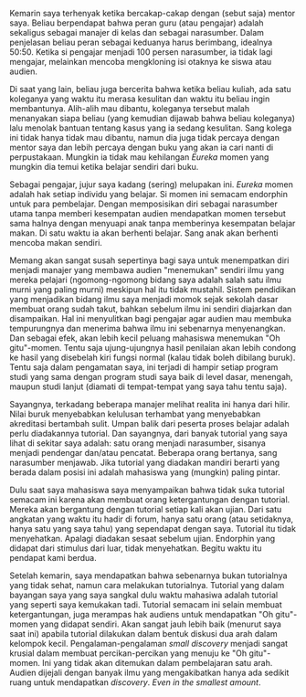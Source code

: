 Kemarin saya terhenyak ketika bercakap-cakap dengan (sebut saja) mentor saya. Beliau berpendapat bahwa peran guru (atau pengajar) adalah sekaligus sebagai manajer di kelas dan sebagai narasumber. Dalam penjelasan beliau peran sebagai keduanya harus berimbang, idealnya 50:50. Ketika si pengajar menjadi 100 persen narasumber, ia tidak lagi mengajar, melainkan mencoba mengkloning isi otaknya ke siswa atau audien. 

Di saat yang lain, beliau juga bercerita bahwa ketika beliau kuliah, ada satu koleganya yang waktu itu merasa kesulitan dan waktu itu beliau ingin membantunya. Alih-alih mau dibantu, koleganya tersebut malah menanyakan siapa beliau (yang kemudian dijawab bahwa beliau koleganya) lalu menolak bantuan tentang kasus yang ia sedang kesulitan. Sang kolega ini tidak hanya tidak mau dibantu, namun dia juga tidak percaya dengan mentor saya dan lebih percaya dengan buku yang akan ia cari nanti di perpustakaan. Mungkin ia tidak mau kehilangan _Eureka_ momen yang mungkin dia temui ketika belajar sendiri dari buku.

Sebagai pengajar, jujur saya kadang (sering) melupakan ini. _Eureka_ momen adalah hak setiap individu yang belajar. Si momen ini semacam endorphin untuk para pembelajar. Dengan memposisikan diri sebagai narasumber utama tanpa memberi kesempatan audien mendapatkan momen tersebut sama halnya dengan menyuapi anak tanpa memberinya kesempatan belajar makan. Di satu waktu ia akan berhenti belajar. Sang anak akan berhenti mencoba makan sendiri. 

Memang akan sangat susah sepertinya bagi saya untuk menempatkan diri menjadi manajer yang membawa audien "menemukan" sendiri ilmu yang mereka pelajari (ngomong-ngomong bidang saya adalah salah satu ilmu murni yang paling murni) meskipun hal itu tidak mustahil. Sistem pendidikan yang menjadikan bidang ilmu saya menjadi momok sejak sekolah dasar membuat orang sudah takut, bahkan sebelum ilmu ini sendiri diajarkan dan disampaikan. Hal ini menyulitkan bagi pengajar agar audien mau membuka tempurungnya dan menerima bahwa ilmu ini sebenarnya menyenangkan. Dan sebagai efek, akan lebih kecil peluang mahasiswa menemukan "Oh gitu"-momen. Tentu saja ujung-ujungnya hasil penilaian akan lebih condong ke hasil yang disebelah kiri fungsi normal (kalau tidak boleh dibilang buruk). Tentu saja dalam pengamatan saya, ini terjadi di hampir setiap program studi yang sama dengan program studi saya baik di level dasar, menengah, maupun studi lanjut (diamati di tempat-tempat yang saya tahu tentu saja). 

Sayangnya, terkadang beberapa manajer melihat realita ini hanya dari hilir. Nilai buruk menyebabkan kelulusan terhambat yang menyebabkan akreditasi bertambah sulit. Umpan balik dari peserta proses belajar adalah perlu diadakannya tutorial. Dan sayangnya, dari banyak tutorial yang saya lihat di sekitar saya adalah: satu orang menjadi narasumber, sisanya menjadi pendengar dan/atau pencatat. Beberapa orang bertanya, sang narasumber menjawab. Jika tutorial yang diadakan mandiri berarti yang berada dalam posisi ini adalah mahasiswa yang (mungkin) paling pintar. 

Dulu saat saya mahasiswa saya menyampaikan bahwa tidak suka tutorial semacam ini karena akan membuat orang ketergantungan dengan tutorial. Mereka akan bergantung dengan tutorial setiap kali akan ujian. Dari satu angkatan yang waktu itu hadir di forum, hanya satu orang (atau setidaknya, hanya satu yang saya tahu) yang sependapat dengan saya. Tutorial itu tidak menyehatkan. Apalagi diadakan sesaat sebelum ujian. Endorphin yang didapat dari stimulus dari luar, tidak menyehatkan. Begitu waktu itu pendapat kami berdua. 

Setelah kemarin, saya mendapatkan bahwa sebenarnya bukan tutorialnya yang tidak sehat, namun cara melakukan tutorialnya. Tutorial yang dalam bayangan saya yang saya sangkal dulu waktu mahasiwa adalah tutorial yang seperti saya kemukakan tadi. Tutorial semacam ini selain membuat ketergantungan, juga merampas hak audiens untuk mendapatkan "Oh gitu"-momen yang didapat sendiri. Akan sangat jauh lebih baik (menurut saya saat ini) apabila tutorial dilakukan dalam bentuk diskusi dua arah dalam kelompok kecil. Pengalaman-pengalaman  _small discovery_ menjadi sangat krusial dalam membuat percikan-percikan yang menuju ke "Oh gitu"-momen. Ini yang tidak akan ditemukan dalam pembelajaran satu arah. Audien dijejali dengan banyak ilmu yang mengakibatkan hanya ada sedikit ruang untuk mendapatkan _discovery_. _Even in the smallest amount_.